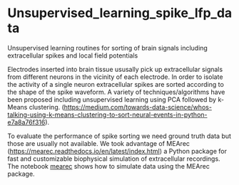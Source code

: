 # Unsupervised_learning_spike_lfp_data
Unsupervised learning routines for sorting of brain signals including extracellular spikes and local field potentials

Electrodes inserted into brain tissue ususally pick up extracellular signals from different neurons in the vicinity of each electrode. In order to isolate the activity of a single neuron extracellular spikes are sorted according to the shape of the spike waveform. A variety of techniques/algorithms have been proposed including unsupervised learning using PCA followed by k-Means clustering. (https://medium.com/towards-data-science/whos-talking-using-k-means-clustering-to-sort-neural-events-in-python-e7a8a76f316).

To evaluate the performance of spike sorting we need ground truth data but those are usually not available. We took advantage of MEArec (https://mearec.readthedocs.io/en/latest/index.html) a Python package for fast and customizable biophysical simulation of extracellular recordings. The notebook [mearec](https://github.com/chrihoni/Unsupervised_learning_spike_lfp-data/blob/main/mearec.ipynb) shows how to simulate data using the MEArec package.


